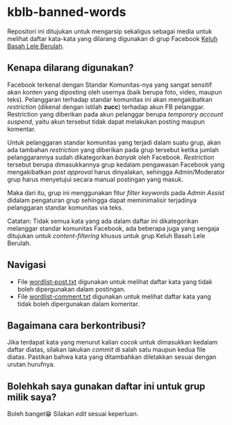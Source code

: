# kblb-banned-words

Repositori ini ditujukan untuk mengarsip sekaligus sebagai media untuk melihat daftar kata-kata yang dilarang digunakan di grup Facebook [Keluh Basah Lele Berulah](https://www.facebook.com/groups/kblbv3/).

## Kenapa dilarang digunakan?

Facebook terkenal dengan Standar Komunitas-nya yang sangat sensitif akan konten yang diposting oleh usernya (baik berupa foto, video, maupun teks). 
Pelanggaran terhadap standar komunitas ini akan mengakibatkan *restriction* (dikenal dengan istilah **zucc**) terhadap akun FB pelanggar. 
Restriction yang diberikan pada akun pelanggar berupa *temporary account suspend*, yaitu akun tersebut tidak dapat melakukan posting maupun komentar.

Untuk pelanggaran standar komunitas yang terjadi dalam suatu grup, akan ada tambahan *restriction* yang diberikan pada grup tersebut ketika jumlah pelanggarannya sudah dikategorikan *banyak* oleh Facebook. 
*Restriction* tersebut berupa dimasukkannya grup kedalam pengawasan Facebook yang mengakibatkan *post approval* harus dinyalakan, sehingga Admin/Moderator grup harus menyetujui secara manual postingan yang masuk.

Maka dari itu, grup ini menggunakan fitur *filter keywords* pada *Admin Assist* didalam pengaturan grup sehingga dapat meminimalisir terjadinya pelanggaran standar komunitas via teks.

Catatan: Tidak semua kata yang ada dalam daftar ini dikategorikan melanggar standar komunitas Facebook, ada beberapa juga yang sengaja ditujukan untuk *content-filtering* khusus untuk grup Keluh Basah Lele Berulah.

## Navigasi 

- File [wordlist-post.txt](https://github.com/narendnp/kblb-banned-words/blob/main/wordlist-post.txt) digunakan untuk melihat daftar kata yang tidak boleh dipergunakan dalam postingan.
- File [wordlist-comment.txt](https://github.com/narendnp/kblb-banned-words/blob/main/wordlist-comment.txt) digunakan untuk melihat daftar kata yang tidak boleh dipergunakan dalam komentar.

## Bagaimana cara berkontribusi?

Jika terdapat kata yang menurut kalian cocok untuk dimasukkan kedalam daftar diatas, silakan lakukan *commit* di salah satu maupun kedua file diatas. 
Pastikan bahwa kata yang ditambahkan diletakkan sesuai dengan urutan hurufnya.

## Bolehkah saya gunakan daftar ini untuk grup milik saya?

Boleh banget😁 Silakan *edit* sesuai keperluan.
